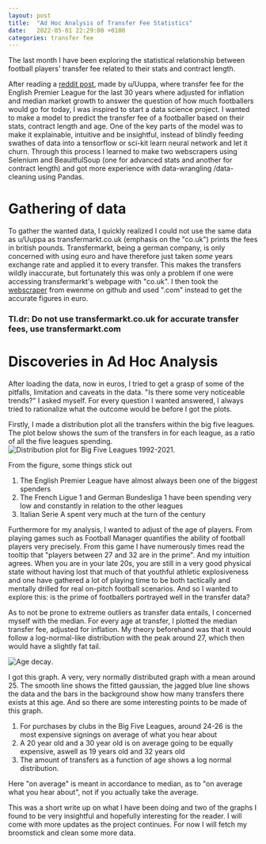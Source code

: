 ```yaml
---
layout: post
title:  "Ad Hoc Analysis of Transfer Fee Statistics"  
date:   2022-05-01 22:29:00 +0100
categories: transfer fee
---
```



The last month I have been exploring the statistical relationship between football players' transfer fee related to their stats and contract length.

After reading a [reddit post](https://www.reddit.com/r/soccer/comments/sro2kb/premier_league_transfer_spending_adjusted_for/), made by u/Uuppa, where transfer fee for the English Premier League for the last 30 years where adjusted for inflation and median market growth to answer the question of how much footballers would go for today, I was inspired to start a data science project. I wanted to make a model to predict the transfer fee of a footballer based on their stats, contract length and age. One of the key parts of the model was to make it explainable, intuitive and be insightful, instead of blindly feeding swathes of data into a tensorflow or sci-kit learn neural network and let it churn. Through this process I learned to make two webscrapers using Selenium and BeauitfulSoup (one for advanced stats and another for contract length) and got more experience with data-wrangling /data-cleaning using Pandas.



# Gathering of data
To gather the wanted data, I quickly realized I could not use the same data as u/Uuppa as transfermarkt.co.uk (emphasis on the "co.uk") prints the fees in british pounds. Transfermarkt, being a german company, is only concerned with using euro and have therefore just taken *some* years exchange rate and applied it to every transfer. This makes the transfers wildly inaccurate, but fortunately this was only a problem if one were accessing transfermarkt's webpage with "co.uk". I then took the [webscraper](https://github.com/ewenme/transfers) from ewenme on github and used ".com" instead to get the accurate figures in euro.

### Tl.dr: Do not use transfermarkt.co.uk for accurate transfer fees, use transfermarkt.com

# Discoveries in Ad Hoc Analysis
After loading the data, now in euros, I tried to get a grasp of some of the pitfalls, limitation and caveats in the data. "Is there some very noticeable trends?" I asked myself. For every question I wanted answered, I always tried to rationalize what the outcome would be before I got the plots.

Firstly, I made a distribution plot all the transfers within the big five leagues. The plot below shows the sum of the transfers in for each league, as a ratio of all the five leagues spending.
![Distribution plot for Big Five Leagues 1992-2021](/images/dist_plot.png "Distribution plot for Big Five Leagues").

From the figure, some things stick out
1. The English Premier League have almost always been one of the biggest spenders
2. The French Ligue 1 and German Bundesliga 1 have been spending very low and constantly in relation to the other leagues
3. Italian Serie A spent very much at the turn of the century


Furthermore for my analysis, I wanted to adjust of the age of players. From playing games such as Football Manager quantifies the ability of football players very precisely. From this game I have numerously times read the tooltip that "players between 27 and 32 are in the prime". And my intuition agrees. When you are in your late 20s, you are still in a very good physical state without having lost that much of that youthful athletic explosiveness and one have gathered a lot of playing time to be both tactically and mentally drilled for real on-pitch football scenarios. And so I wanted to explore this: is the prime of footballers portrayed well in the transfer data?

As to not be prone to extreme outliers as transfer data entails, I concerned myself with the median. For every age at transfer, I plotted the median transfer fee, adjusted for inflation. My theory beforehand was that it would follow a log-normal-like distribution with the peak around 27, which then would have a slightly fat tail.

![Age decay](/images/agedecay.png "Distribution plot for Big Five Leagues").

I got this graph. A very, very normally distributed graph with a mean around 25. The smooth line shows the fitted gaussian, the jagged blue line shows the data and the bars in the background show how many transfers there exists at this age.  And so there are some interesting points to be made of this graph.


1. For purchases by clubs in the Big Five Leagues, around 24-26 is the most expensive signings on average of what you hear about
2. A 20 year old and a 30 year old is on average going to be equally expensive, aswell as 19 years old and 32 years old
3. The amount of transfers as a function of age shows a log normal distribution.

Here "on average" is meant in accordance to median, as to "on average what you hear about", not if you actually take the average.


This was a short write up on what I have been doing and two of the graphs I found to be very insightful and hopefully interesting for the reader. I will come with more updates as the project continues. For now I will fetch my broomstick and clean some more data.
